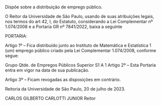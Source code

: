 Dispõe sobre a distribuição de emprego público.

O Reitor da Universidade de São Paulo, usando de suas atribuições legais, nos termos do art 42, I, do Estatuto, considerando a Lei Complementar nº 1.074/2008 e a Portaria GR nº 7841/2022, baixa a seguinte

PORTARIA:

Artigo 1º – Fica distribuído junto ao Instituto de Matemática e Estatística 1 (um) emprego público criado pela Lei Complementar 1.074/2008, conforme segue:

Grupo	Qtde. de Empregos Públicos
Superior S1 A	1
Artigo 2º – Esta Portaria entra em vigor na data de sua publicação.

Artigo 3º – Ficam revogadas as disposições em contrário.

Reitoria da Universidade de São Paulo, 20 de julho de 2023.

CARLOS GILBERTO CARLOTTI JUNIOR
Reitor